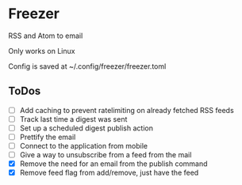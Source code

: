 # Freezer
RSS and Atom to email

Only works on Linux

Config is saved at ~/.config/freezer/freezer.toml


## ToDos
- [ ] Add caching to prevent ratelimiting on already fetched RSS feeds
- [ ] Track last time a digest was sent
- [ ] Set up a scheduled digest publish action
- [ ] Prettify the email
- [ ] Connect to the application from mobile
- [ ] Give a way to unsubscribe from a feed from the mail
- [x] Remove the need for an email from the publish command
- [x] Remove feed flag from add/remove, just have the feed
